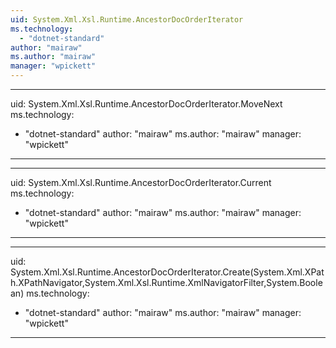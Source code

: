 ```yaml
---
uid: System.Xml.Xsl.Runtime.AncestorDocOrderIterator
ms.technology: 
  - "dotnet-standard"
author: "mairaw"
ms.author: "mairaw"
manager: "wpickett"
---
```


---
uid: System.Xml.Xsl.Runtime.AncestorDocOrderIterator.MoveNext
ms.technology: 
  - "dotnet-standard"
author: "mairaw"
ms.author: "mairaw"
manager: "wpickett"
---

---
uid: System.Xml.Xsl.Runtime.AncestorDocOrderIterator.Current
ms.technology: 
  - "dotnet-standard"
author: "mairaw"
ms.author: "mairaw"
manager: "wpickett"
---

---
uid: System.Xml.Xsl.Runtime.AncestorDocOrderIterator.Create(System.Xml.XPath.XPathNavigator,System.Xml.Xsl.Runtime.XmlNavigatorFilter,System.Boolean)
ms.technology: 
  - "dotnet-standard"
author: "mairaw"
ms.author: "mairaw"
manager: "wpickett"
---

